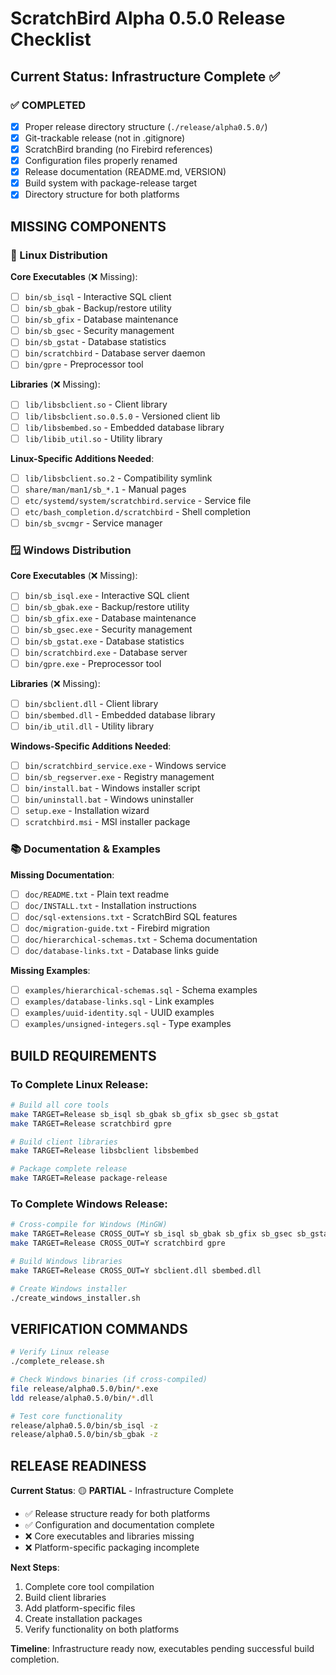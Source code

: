 # ScratchBird Alpha 0.5.0 Release Checklist

## Current Status: Infrastructure Complete ✅

### ✅ COMPLETED
- [x] Proper release directory structure (`./release/alpha0.5.0/`)
- [x] Git-trackable release (not in .gitignore)
- [x] ScratchBird branding (no Firebird references)
- [x] Configuration files properly renamed
- [x] Release documentation (README.md, VERSION)
- [x] Build system with package-release target
- [x] Directory structure for both platforms

## MISSING COMPONENTS

### 🐧 Linux Distribution
**Core Executables** (❌ Missing):
- [ ] `bin/sb_isql` - Interactive SQL client
- [ ] `bin/sb_gbak` - Backup/restore utility
- [ ] `bin/sb_gfix` - Database maintenance
- [ ] `bin/sb_gsec` - Security management
- [ ] `bin/sb_gstat` - Database statistics
- [ ] `bin/scratchbird` - Database server daemon
- [ ] `bin/gpre` - Preprocessor tool

**Libraries** (❌ Missing):
- [ ] `lib/libsbclient.so` - Client library
- [ ] `lib/libsbclient.so.0.5.0` - Versioned client lib
- [ ] `lib/libsbembed.so` - Embedded database library
- [ ] `lib/libib_util.so` - Utility library

**Linux-Specific Additions Needed**:
- [ ] `lib/libsbclient.so.2` - Compatibility symlink
- [ ] `share/man/man1/sb_*.1` - Manual pages
- [ ] `etc/systemd/system/scratchbird.service` - Service file
- [ ] `etc/bash_completion.d/scratchbird` - Shell completion
- [ ] `bin/sb_svcmgr` - Service manager

### 🪟 Windows Distribution  
**Core Executables** (❌ Missing):
- [ ] `bin/sb_isql.exe` - Interactive SQL client
- [ ] `bin/sb_gbak.exe` - Backup/restore utility
- [ ] `bin/sb_gfix.exe` - Database maintenance
- [ ] `bin/sb_gsec.exe` - Security management
- [ ] `bin/sb_gstat.exe` - Database statistics
- [ ] `bin/scratchbird.exe` - Database server
- [ ] `bin/gpre.exe` - Preprocessor tool

**Libraries** (❌ Missing):
- [ ] `bin/sbclient.dll` - Client library
- [ ] `bin/sbembed.dll` - Embedded database library
- [ ] `bin/ib_util.dll` - Utility library

**Windows-Specific Additions Needed**:
- [ ] `bin/scratchbird_service.exe` - Windows service
- [ ] `bin/sb_regserver.exe` - Registry management
- [ ] `bin/install.bat` - Windows installer script
- [ ] `bin/uninstall.bat` - Windows uninstaller
- [ ] `setup.exe` - Installation wizard
- [ ] `scratchbird.msi` - MSI installer package

### 📚 Documentation & Examples
**Missing Documentation**:
- [ ] `doc/README.txt` - Plain text readme
- [ ] `doc/INSTALL.txt` - Installation instructions
- [ ] `doc/sql-extensions.txt` - ScratchBird SQL features
- [ ] `doc/migration-guide.txt` - Firebird migration
- [ ] `doc/hierarchical-schemas.txt` - Schema documentation
- [ ] `doc/database-links.txt` - Database links guide

**Missing Examples**:
- [ ] `examples/hierarchical-schemas.sql` - Schema examples
- [ ] `examples/database-links.sql` - Link examples
- [ ] `examples/uuid-identity.sql` - UUID examples
- [ ] `examples/unsigned-integers.sql` - Type examples

## BUILD REQUIREMENTS

### To Complete Linux Release:
```bash
# Build all core tools
make TARGET=Release sb_isql sb_gbak sb_gfix sb_gsec sb_gstat
make TARGET=Release scratchbird gpre

# Build client libraries  
make TARGET=Release libsbclient libsbembed

# Package complete release
make TARGET=Release package-release
```

### To Complete Windows Release:
```bash
# Cross-compile for Windows (MinGW)
make TARGET=Release CROSS_OUT=Y sb_isql sb_gbak sb_gfix sb_gsec sb_gstat
make TARGET=Release CROSS_OUT=Y scratchbird gpre

# Build Windows libraries
make TARGET=Release CROSS_OUT=Y sbclient.dll sbembed.dll

# Create Windows installer
./create_windows_installer.sh
```

## VERIFICATION COMMANDS

```bash
# Verify Linux release
./complete_release.sh

# Check Windows binaries (if cross-compiled)
file release/alpha0.5.0/bin/*.exe
ldd release/alpha0.5.0/bin/*.dll

# Test core functionality
release/alpha0.5.0/bin/sb_isql -z
release/alpha0.5.0/bin/sb_gbak -z
```

## RELEASE READINESS

**Current Status**: 🟡 **PARTIAL** - Infrastructure Complete
- ✅ Release structure ready for both platforms
- ✅ Configuration and documentation complete  
- ❌ Core executables and libraries missing
- ❌ Platform-specific packaging incomplete

**Next Steps**:
1. Complete core tool compilation
2. Build client libraries
3. Add platform-specific files
4. Create installation packages
5. Verify functionality on both platforms

**Timeline**: Infrastructure ready now, executables pending successful build completion.
